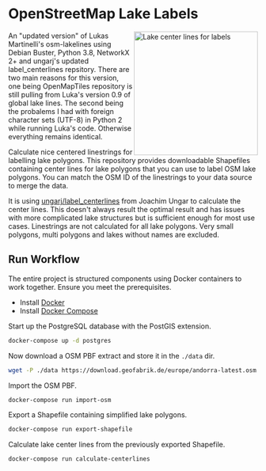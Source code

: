 # OpenStreetMap Lake Labels


<img align="right" alt="Lake center lines for labels" width="250" src="lakelines.png" />

An "updated version" of Lukas Martinelli's osm-lakelines using Debian Buster, Python 3.8, NetworkX 2+ and ungarj's updated label_centerlines repsitory. There are two main reasons for this version, one being OpenMapTiles repository is still pulling from Luka's version 0.9 of global lake lines. The second being the probalems I had with foreign character sets (UTF-8) in Python 2 while running Luka's code. Otherwise everything remains identical.

Calculate nice centered linestrings for labelling lake polygons.
This repository provides downloadable Shapefiles containing center lines for lake polygons
that you can use to label OSM lake polygons. You can match the OSM ID of the linestrings to your
data source to merge the data.

It is using [ungarj/label_centerlines](https://github.com/ungarj/label_centerlines) from Joachim Ungar to calculate the center lines. This doesn't always result the optimal result and has issues with more complicated lake structures but is sufficient enough for most use cases. Linestrings are not calculated for all lake polygons. Very small polygons, multi polygons and lakes without names are excluded.

## Run Workflow

The entire project is structured components using Docker containers
to work together. Ensure you meet the prerequisites.

- Install [Docker](https://docs.docker.com/engine/installation/)
- Install [Docker Compose](https://docs.docker.com/compose/install/)

Start up the PostgreSQL database with the PostGIS extension.

```bash
docker-compose up -d postgres
```

Now download a OSM PBF extract and store it in the `./data` dir.

```bash
wget -P ./data https://download.geofabrik.de/europe/andorra-latest.osm.pbf
```

Import the OSM PBF.

```bash
docker-compose run import-osm
```

Export a Shapefile containing simplified lake polygons.

```bash
docker-compose run export-shapefile
```

Calculate lake center lines from the previously exported Shapefile.

```bash
docker-compose run calculate-centerlines
```
